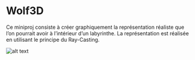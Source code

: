 # Wolf3D
Ce miniproj consiste à créer graphiquement la représentation réaliste que l’on pourrait avoir à l’intérieur d’un labyrinthe. La représentation est réalisée en utilisant le principe du Ray-Casting.


![alt text](https://github.com/wax42/Wolf3D/screens/*)
